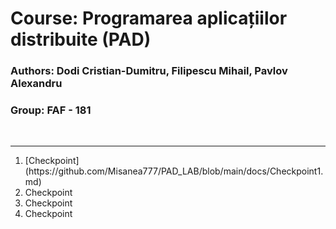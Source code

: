 # Course: Programarea aplicațiilor distribuite (PAD)
### Authors: Dodi Cristian-Dumitru, Filipescu Mihail, Pavlov Alexandru
### Group: FAF - 181
<br>
<hr>
<ol>
<li>[Checkpoint](https://github.com/Misanea777/PAD_LAB/blob/main/docs/Checkpoint1.md)</li>
<li>Checkpoint</li>
<li>Checkpoint</li>
<li>Checkpoint</li>
</ol>
